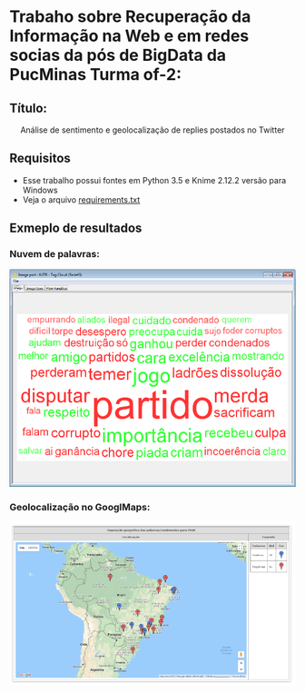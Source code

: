 # Trabaho sobre Recuperação da Informação na Web e em redes socias da pós de BigData da PucMinas Turma of-2:

## Título:

<center>
Análise de sentimento e geolocalização de replies postados no Twitter
</center>


## Requisitos

- Esse trabalho possui fontes em Python 3.5 e Knime 2.12.2 versão para Windows
- Veja o arquivo <a href='https://github.com/rodrigoteodoro/ritrabalhofinal/blob/master/requirements.txt'>requirements.txt</a>

## Exmeplo de resultados

### Nuvem de palavras:

<center>
<img width="1439" alt="screen shot 2015-07-29 at 2 41 52 pm" src="https://github.com/rodrigoteodoro/ritrabalhofinal/blob/master/knime/rede45.png">
</center>

### Geolocalização no GooglMaps:

<center>
<img width="1439" alt="screen shot 2015-07-29 at 2 41 52 pm" src="https://github.com/rodrigoteodoro/ritrabalhofinal/blob/master/knime/georede45.png">
</center>



